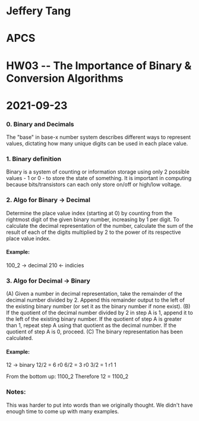 # Jeffery Tang
# APCS
# HW03 -- The Importance of Binary & Conversion Algorithms
# 2021-09-23

### 0. Binary and Decimals
The "base" in base-x number system describes different ways to represent values, dictating how many unique digits can be used in each place value.

### 1. Binary definition
Binary is a system of counting or information storage using only 2 possible values - 1 or 0 - to store the state of something. It is important in computing because bits/transistors can each only store on/off or high/low voltage.

### 2. Algo for Binary -> Decimal
Determine the place value index (starting at 0) by counting from the rightmost digit of the given binary number, increasing by 1 per digit.
To calculate the decimal representation of the number, calculate the sum of the result of each of the digits multiplied by 2 to the power of its respective place value index.

#### Example:
100\_2 -> decimal
210 <- indicies

### 3. Algo for Decimal -> Binary
(A) Given a number in decimal representation, take the remainder of the decimal number divided by 2. Append this remainder output to the left of the existing binary number (or set it as the binary number if none exist).
(B) If the quotient of the decimal number divided by 2 in step A is 1, append it to the left of the existing binary number. If the quotient of step A is greater than 1, repeat step A using that quotient as the decimal number. If the quotient of step A is 0, proceed.
(C) The binary representation has been calculated.

#### Example:
12 -> binary
12/2 = 6 r0
6/2  = 3 r0
3/2  = 1 r1
          1

From the bottom up: 1100\_2
Therefore 12 = 1100\_2

### Notes:
This was harder to put into words than we originally thought. We didn't have enough time to come up with many examples.
